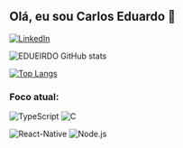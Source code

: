## Olá, eu sou Carlos Eduardo 📡

[![LinkedIn](https://img.shields.io/badge/LinkedIn-0077B5?style=for-the-badge&logo=linkedin&logoColor=white)](https://www.linkedin.com/in/carlos-ten%C3%B3rio/)

![EDUEIRDO GitHub stats](https://github-readme-stats.vercel.app/api?username=EDUEIRDO&show_icons=true&theme=radical&locale=pt-br)

[![Top Langs](https://github-readme-stats.vercel.app/api/top-langs/?username=EDUEIRDO&theme=radical&locale=pt-br&layout=compact)](https://github.com/anuraghazra/github-readme-stats)

### Foco atual:

![TypeScript](https://img.shields.io/badge/TypeScript-007ACC?style=for-the-badge&logo=typescript&logoColor=white)
![C](https://img.shields.io/badge/lang-00599C?style=for-the-badge&logo=c&logoColor=white)


![React-Native](https://img.shields.io/badge/React_Native-20232A?style=for-the-badge&logo=react&logoColor=61DAFB)
![Node.js](https://img.shields.io/badge/Node.js-339933?style=for-the-badge&logo=nodedotjs&logoColor=white)




